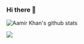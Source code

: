 ### Hi there 👋

<!--
**aamirkhancr7/aamirkhancr7** is a ✨ _special_ ✨ repository because its `README.md` (this file) appears on your GitHub profile.

Here are some ideas to get you started:

- 🔭 I’m currently working on ...
- 🌱 I’m currently learning ...
- 👯 I’m looking to collaborate on ...
- 🤔 I’m looking for help with ...
- 💬 Ask me about ...
- 📫 How to reach me: ...
- 😄 Pronouns: ...
- ⚡ Fun fact: ...
-->

![Aamir Khan's github stats](https://github-readme-stats.vercel.app/api?username=aamirkhancr7&hide=["issues"]&show_icons=true)

<a href="https://github.com/aamirkhancr7">
  <img align="center" src="https://github-readme-stats.vercel.app/api/top-langs/?username=aamirkhancr7&hide=java,html&title_color=ffffff&text_color=c9cacc&icon_color=2bbc8a&bg_color=1d1f21" />
</a>

